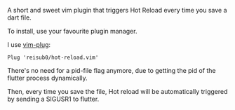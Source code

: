 A short and sweet vim plugin that triggers Hot Reload every time you save a dart file.

To install, use your favourite plugin manager.

I use [vim-plug](https://github.com/junegunn/vim-plug):

```vim
Plug 'reisub0/hot-reload.vim'
```

There's no need for a pid-file flag anymore, due to getting the pid of the flutter process dynamically.

Then, every time you save the file, Hot reload will be automatically triggered by sending a SIGUSR1 to flutter.
